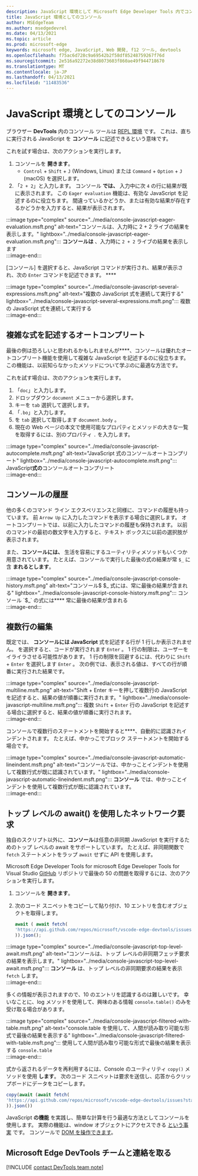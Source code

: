 ```yaml
---
description: JavaScript 環境として Microsoft Edge Developer Tools 内でコンソール ツールを使用する方法について説明します。
title: JavaScript 環境としてのコンソール
author: MSEdgeTeam
ms.author: msedgedevrel
ms.date: 04/13/2021
ms.topic: article
ms.prod: microsoft-edge
keywords: microsoft edge, JavaScript, Web 開発, f12 ツール, devtools
ms.openlocfilehash: f75ac6d728c9a69542b2f58df85248759267f76d
ms.sourcegitcommit: 2e516a92272e38d8073603f860ae49f944718670
ms.translationtype: MT
ms.contentlocale: ja-JP
ms.lasthandoff: 04/13/2021
ms.locfileid: "11483536"
---
```

# <a name="the-console-as-a-javascript-environment"></a>JavaScript 環境としてのコンソール  

ブラウザー **DevTools** 内のコンソール ツールは [REPL 環境][WikiReadEvalPrintLoop] です。  これは、直ちに実行される JavaScript を **コンソール** に記述できるという意味です。

これを試す場合は、次のアクションを実行します。  

1.  コンソールを **開きます**。  
    *   `Control` + `Shift` + `J` \(Windows, Linux\) または `Command` + `Option` + `J` \(macOS\) を選択します。  
1.  「`2 + 2`」と入力します。  コンソール **では、** 入力中に次 `4` の行に結果が既に表示されます。  この `Eager evaluation` 機能は、有効な JavaScript を記述するのに役立ちます。  間違っているかどうか、または有効な結果が存在するかどうかを入力すると、結果が表示されます。  

:::image type="complex" source="../media/console-javascript-eager-evaluation.msft.png" alt-text="コンソールは、入力時に 2 + 2 ライブの結果を表示します。" lightbox="../media/console-javascript-eager-evaluation.msft.png":::
   **コンソールは** 、入力時に `2 + 2` ライブの結果を表示します  
:::image-end:::  

[コンソール] を選択すると、JavaScript コマンドが実行され、結果が表示され、次の `Enter` コマンドを記述できます。 ****  

:::image type="complex" source="../media/console-javascript-several-expressions.msft.png" alt-text="複数の JavaScript 式を連続して実行する" lightbox="../media/console-javascript-several-expressions.msft.png":::
   複数の JavaScript 式を連続して実行する  
:::image-end:::  

## <a name="autocompletion-to-write-complex-expressions"></a>複雑な式を記述するオートコンプリート

最後の例は恐ろしいと思われるかもしれませんが****、コンソールは優れたオートコンプリート機能を使用して複雑な JavaScript を記述するのに役立ちます。  この機能は、以前知らなかったメソッドについて学ぶのに最適な方法です。  

これを試す場合は、次のアクションを実行します。  

1.  「`doc`」と入力します。  
1.  ドロップダウン `document` メニューから選択します。  
1.  キーを `tab` 選択して選択します。  
1.  「`.bo`」と入力します。  
1.  を `tab` 選択して取得します `document.body` 。  
1.  現在の Web ページの本文で使用可能なプロパティとメソッドの大きな一覧を取得するには、別のプロパティ `.` を入力します。  

:::image type="complex" source="../media/console-javascript-autocomplete.msft.png" alt-text="JavaScript 式のコンソールオートコンプリート" lightbox="../media/console-javascript-autocomplete.msft.png":::
   JavaScript**式の**コンソールオートコンプリート  
:::image-end:::  

## <a name="console-history"></a>コンソールの履歴

他の多くのコマンド ライン エクスペリエンスと同様に、コマンドの履歴も持っています。  前 `Arrow Up` に入力したコマンドを表示する場合に選択します。  オートコンプリートでは、以前に入力したコマンドの履歴も保持されます。  以前のコマンドの最初の数文字を入力すると、テキスト ボックスに以前の選択肢が表示されます。  

また、**コンソールには、** 生活を容易にする[][DevtoolsConsoleUtilities]ユーティリティメソッドもいくつか用意されています。  たとえば、コンソールで実行した最後の式の結果が常 `$_` に含 **まれるとします**。

:::image type="complex" source="../media/console-javascript-console-history.msft.png" alt-text="コンソール$ $_ 式には、常に最後の結果が含まれる" lightbox="../media/console-javascript-console-history.msft.png":::
    コンソール `$_` の式には**** 常に最後の結果が含まれる  
:::image-end:::  

## <a name="multiline-edits"></a>複数行の編集

既定では、 **コンソールには JavaScript** 式を記述する行が 1 行しか表示されません。  を選択すると、コードが実行されます `Enter` 。 1 行の制限は、ユーザーをイライラさせる可能性があります。  1 行の制限を回避するには、代わりに `Shift` + `Enter` を選択します `Enter` 。  次の例では、表示される値は、すべての行が順番に実行された結果です。  

:::image type="complex" source="../media/console-javascript-multiline.msft.png" alt-text="Shift + Enter キーを押して複数行の JavaScript を記述すると、結果の値が順番に実行されます。" lightbox="../media/console-javascript-multiline.msft.png":::
   複数 `Shift` + `Enter` 行の JavaScript を記述する場合に選択すると、結果の値が順番に実行されます。  
:::image-end:::  

コンソールで複数行のステートメントを開始すると****、自動的に認識されインデントされます。  たとえば、中かっこでブロック ステートメントを開始する場合です。  

:::image type="complex" source="../media/console-javascript-automatic-lineindent.msft.png" alt-text="コンソールでは、中かっことインデントを使用して複数行式が既に認識されています。" lightbox="../media/console-javascript-automatic-lineindent.msft.png":::
    **コンソール** では、中かっことインデントを使用して複数行式が既に認識されています。  
:::image-end:::  

## <a name="network-requests-using-top-level-await"></a>トップ レベルの await() を使用したネットワーク要求  

独自のスクリプト以外に、**コンソール**は任意[][GithubTc39ProposalTopLevelAwait]の非同期 JavaScript を実行するためのトップ レベルの await をサポートしています。  たとえば、非同期関数で `fetch` ステートメントをラップ `await` せずに API を使用します。  

Microsoft Edge Developer Tools for microsoft Edge Developer Tools for Visual Studio [GitHub][GithubMicrosoftVscodeEdgeDevtools] リポジトリで最後の 50 の問題を取得するには、次のアクションを実行します。  

1.  コンソールを **開きます**。  
1.  次のコード スニペットをコピーして貼り付け、10 エントリを含むオブジェクトを取得します。  
    
    ```javascript
    await ( await fetch(
    'https://api.github.com/repos/microsoft/vscode-edge-devtools/issues?state=all&per_page=50&page=1'
    )).json();
    ```  
    
:::image type="complex" source="../media/console-javascript-top-level-await.msft.png" alt-text="コンソールは、トップ レベルの非同期フェッチ要求の結果を表示します。" lightbox="../media/console-javascript-top-level-await.msft.png":::
    **コンソール** は、トップ レベルの非同期要求の結果を表示 `fetch` します。  
:::image-end:::  

多くの情報が表示されますので、10 のエントリを認識するのは難しいです。  幸いなことに、log メソッドを使用して、興味のある情報 `console.table()` のみを受け取る場合があります。  

:::image type="complex" source="../media/console-javascript-filtered-with-table.msft.png" alt-text="console.table を使用して、人間が読み取り可能な形式で最後の結果を表示する" lightbox="../media/console-javascript-filtered-with-table.msft.png":::
    使用して人間が読み取り可能な形式で最後の結果を表示する `console.table`  
:::image-end:::  

式から返されるデータを再利用するには、Console のユーティリティ `copy()` メソッドを使用 **します**。  次のコード スニペットは要求を送信し、応答からクリップボードにデータをコピーします。  

```javascript
copy(await (await fetch(
'https://api.github.com/repos/microsoft/vscode-edge-devtools/issues?state=all&per_page=50&page=1'
)).json())
```  

JavaScript **の機能** を実践し、簡単な計算を行う最適な方法としてコンソールを使用します。  実際の機能は、window オブジェクトにアクセスできる [という事実][MdnDocsWebApiWindow] です。  コンソールで [DOM を操作できます][DevtoolsConsoleConsoleDomInteraction]。  

## <a name="getting-in-touch-with-the-microsoft-edge-devtools-team"></a>Microsoft Edge DevTools チームと連絡を取る  

[!INCLUDE [contact DevTools team note](../includes/contact-devtools-team-note.md)]  

<!-- links -->  

[DevtoolsConsoleConsoleDomInteraction]: ./console-dom-interaction.md "コンソールを使用して DOM ファイルを操作|Microsoft Docs"  
[DevtoolsConsoleUtilities]: ./utilities.md "コンソール ユーティリティ API リファレンス |Microsoft Docs"  

[GithubMicrosoftVscodeEdgeDevtools]: https://github.com/microsoft/vscode-edge-devtools "microsoft/vscode-edge-devtools | GitHub"  

[GithubTc39ProposalTopLevelAwait]: https://github.com/tc39/proposal-top-level-await "ECMAScript 提案: トップ レベルの await - tc39/proposal-top-level-await |GitHub"

[MdnDocsWebApiWindow]: https://developer.mozilla.org/docs/Web/API/Window "ウィンドウ |MDN"  

[WikiReadEvalPrintLoop]: https://en.wikipedia.org/wiki/Read%E2%80%93eval%E2%80%93print_loop "Read-eval-print ループ |Wikipedia"  
